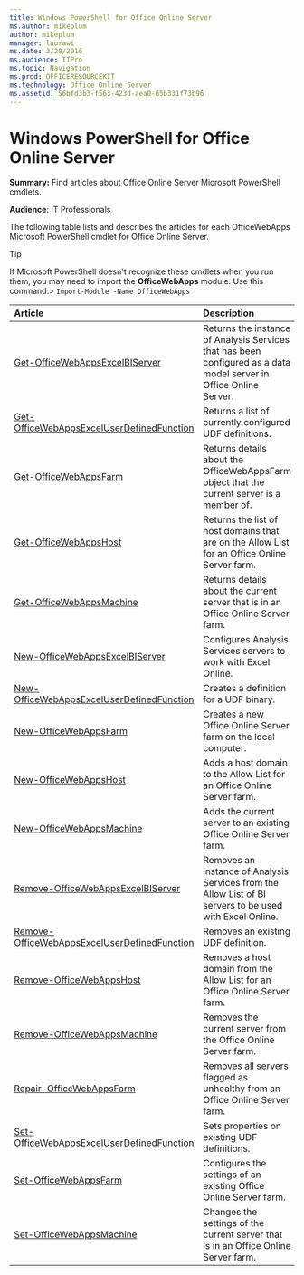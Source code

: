 ```yaml
---
title: Windows PowerShell for Office Online Server
ms.author: mikeplum
author: mikeplum
manager: laurawi
ms.date: 3/28/2016
ms.audience: ITPro
ms.topic: Navigation
ms.prod: OFFICERESOURCEKIT
ms.technology: Office Online Server
ms.assetid: 56bfd3b3-f563-423d-aea0-65b331f73b96
---
```



# Windows PowerShell for Office Online Server

 **Summary:** Find articles about Office Online Server Microsoft PowerShell cmdlets.
  
    
    


 **Audience**: IT Professionals
  
    
    


The following table lists and describes the articles for each OfficeWebApps Microsoft PowerShell cmdlet for Office Online Server. 
  
    
    


> [!TIP]
> If Microsoft PowerShell doesn't recognize these cmdlets when you run them, you may need to import the **OfficeWebApps** module. Use this command:>  `Import-Module -Name OfficeWebApps`
  
    
    



|**Article**|**Description**|
|:-----|:-----|
| [Get-OfficeWebAppsExcelBIServer](get-officewebappsexcelbiserver.md) <br/> |Returns the instance of Analysis Services that has been configured as a data model server in Office Online Server.  <br/> |
| [Get-OfficeWebAppsExcelUserDefinedFunction](get-officewebappsexceluserdefinedfunction.md) <br/> |Returns a list of currently configured UDF definitions.  <br/> |
| [Get-OfficeWebAppsFarm](get-officewebappsfarm.md) <br/> |Returns details about the OfficeWebAppsFarm object that the current server is a member of.  <br/> |
| [Get-OfficeWebAppsHost](get-officewebappshost.md) <br/> |Returns the list of host domains that are on the Allow List for an Office Online Server farm.  <br/> |
| [Get-OfficeWebAppsMachine](get-officewebappsmachine.md) <br/> |Returns details about the current server that is in an Office Online Server farm.  <br/> |
| [New-OfficeWebAppsExcelBIServer](new-officewebappsexcelbiserver.md) <br/> |Configures Analysis Services servers to work with Excel Online.  <br/> |
| [New-OfficeWebAppsExcelUserDefinedFunction](new-officewebappsexceluserdefinedfunction.md) <br/> |Creates a definition for a UDF binary.  <br/> |
| [New-OfficeWebAppsFarm](new-officewebappsfarm.md) <br/> |Creates a new Office Online Server farm on the local computer.  <br/> |
| [New-OfficeWebAppsHost](new-officewebappshost.md) <br/> |Adds a host domain to the Allow List for an Office Online Server farm.  <br/> |
| [New-OfficeWebAppsMachine](new-officewebappsmachine.md) <br/> |Adds the current server to an existing Office Online Server farm.  <br/> |
| [Remove-OfficeWebAppsExcelBIServer](remove-officewebappsexcelbiserver.md) <br/> |Removes an instance of Analysis Services from the Allow List of BI servers to be used with Excel Online.  <br/> |
| [Remove-OfficeWebAppsExcelUserDefinedFunction](remove-officewebappsexceluserdefinedfunction.md) <br/> |Removes an existing UDF definition.  <br/> |
| [Remove-OfficeWebAppsHost](remove-officewebappshost.md) <br/> |Removes a host domain from the Allow List for an Office Online Server farm.  <br/> |
| [Remove-OfficeWebAppsMachine](remove-officewebappsmachine.md) <br/> |Removes the current server from the Office Online Server farm.  <br/> |
| [Repair-OfficeWebAppsFarm](repair-officewebappsfarm.md) <br/> |Removes all servers flagged as unhealthy from an Office Online Server farm.  <br/> |
| [Set-OfficeWebAppsExcelUserDefinedFunction](set-officewebappsexceluserdefinedfunction.md) <br/> |Sets properties on existing UDF definitions.  <br/> |
| [Set-OfficeWebAppsFarm](set-officewebappsfarm.md) <br/> |Configures the settings of an existing Office Online Server farm.  <br/> |
| [Set-OfficeWebAppsMachine](set-officewebappsmachine.md) <br/> |Changes the settings of the current server that is in an Office Online Server farm.  <br/> |
   

